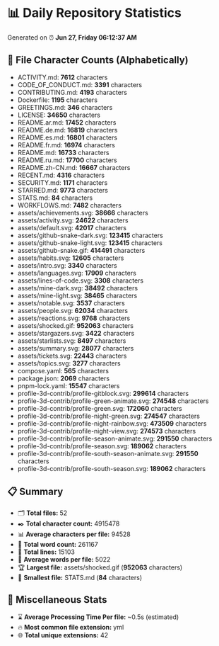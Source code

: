 # 📊 Daily Repository Statistics
Generated on ⏰ **Jun 27, Friday 06:12:37 AM**

## 📂 File Character Counts (Alphabetically)
- ACTIVITY.md: **7612** characters
- CODE_OF_CONDUCT.md: **3391** characters
- CONTRIBUTING.md: **4193** characters
- Dockerfile: **1195** characters
- GREETINGS.md: **346** characters
- LICENSE: **34650** characters
- README.ar.md: **17452** characters
- README.de.md: **16819** characters
- README.es.md: **16801** characters
- README.fr.md: **16974** characters
- README.md: **16733** characters
- README.ru.md: **17700** characters
- README.zh-CN.md: **16667** characters
- RECENT.md: **4316** characters
- SECURITY.md: **1171** characters
- STARRED.md: **9773** characters
- STATS.md: **84** characters
- WORKFLOWS.md: **7482** characters
- assets/achievements.svg: **38666** characters
- assets/activity.svg: **24622** characters
- assets/default.svg: **42017** characters
- assets/github-snake-dark.svg: **123415** characters
- assets/github-snake-light.svg: **123415** characters
- assets/github-snake.gif: **414491** characters
- assets/habits.svg: **12605** characters
- assets/intro.svg: **3340** characters
- assets/languages.svg: **17909** characters
- assets/lines-of-code.svg: **3308** characters
- assets/mine-dark.svg: **38492** characters
- assets/mine-light.svg: **38465** characters
- assets/notable.svg: **3537** characters
- assets/people.svg: **62034** characters
- assets/reactions.svg: **9768** characters
- assets/shocked.gif: **952063** characters
- assets/stargazers.svg: **3422** characters
- assets/starlists.svg: **8497** characters
- assets/summary.svg: **28077** characters
- assets/tickets.svg: **22443** characters
- assets/topics.svg: **3277** characters
- compose.yaml: **565** characters
- package.json: **2069** characters
- pnpm-lock.yaml: **15547** characters
- profile-3d-contrib/profile-gitblock.svg: **299614** characters
- profile-3d-contrib/profile-green-animate.svg: **274548** characters
- profile-3d-contrib/profile-green.svg: **172060** characters
- profile-3d-contrib/profile-night-green.svg: **274547** characters
- profile-3d-contrib/profile-night-rainbow.svg: **473509** characters
- profile-3d-contrib/profile-night-view.svg: **274573** characters
- profile-3d-contrib/profile-season-animate.svg: **291550** characters
- profile-3d-contrib/profile-season.svg: **189062** characters
- profile-3d-contrib/profile-south-season-animate.svg: **291550** characters
- profile-3d-contrib/profile-south-season.svg: **189062** characters

## 📋 Summary
- 🗂️ **Total files:** 52
- ✒️ **Total character count:** 4915478
- 📊 **Average characters per file:** 94528
- 📝 **Total word count:** 261167
- 🧾 **Total lines:** 15103
- 📐 **Average words per file:** 5022
- 🏆 **Largest file:** assets/shocked.gif (**952063** characters)
- 🥉 **Smallest file:** STATS.md (**84** characters)

## 🌟 Miscellaneous Stats
- ⌛ **Average Processing Time Per file:** ~0.5s (estimated)
- 🔥 **Most common file extension:** yml
- 🌐 **Total unique extensions:** 42

